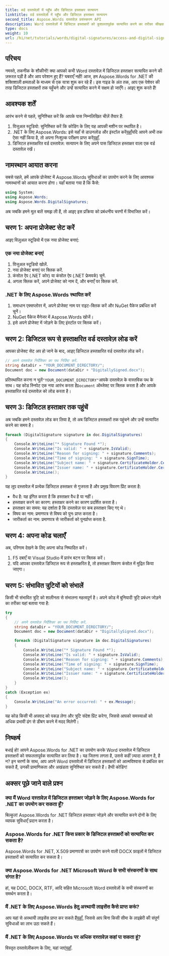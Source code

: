 ```yaml
---
title: वर्ड दस्तावेज़ों में पहुँच और डिजिटल हस्ताक्षर सत्यापन
linktitle: वर्ड दस्तावेज़ों में पहुँच और डिजिटल हस्ताक्षर सत्यापन
second_title: Aspose.Words दस्तावेज़ प्रसंस्करण API
description: Word दस्तावेज़ों में डिजिटल हस्ताक्षरों को कुशलतापूर्वक सत्यापित करने का तरीका सीखकर .NET के लिए Aspose.Words की पूरी क्षमता को अनलॉक करें। यह चरण-दर-चरण मार्गदर्शिका आपको सेटअप प्रक्रिया के माध्यम से ले जाएगी।
type: docs
weight: 10
url: /hi/net/tutorials/words/digital-signatures/access-and-digital-signature-verification/
---
```

## परिचय

नमस्ते, तकनीक के शौकीनों! क्या आपको कभी Word दस्तावेज़ में डिजिटल हस्ताक्षर सत्यापित करने की ज़रूरत पड़ी है और आप परेशान हुए हैं? घबराएँ नहीं! आज, हम Aspose.Words for .NET की शक्तिशाली क्षमताओं के माध्यम से एक यात्रा शुरू कर रहे हैं। इस गाइड के अंत तक, आप एक पेशेवर की तरह डिजिटल हस्ताक्षरों तक पहुँचने और उन्हें सत्यापित करने में सक्षम हो जाएँगे। आइए शुरू करते हैं!

## आवश्यक शर्तें

आरंभ करने से पहले, सुनिश्चित करें कि आपके पास निम्नलिखित चीज़ें तैयार हैं:

1. विजुअल स्टूडियो: सुनिश्चित करें कि कोडिंग के लिए यह आपकी मशीन पर स्थापित है।
2.  .NET के लिए Aspose.Words: इसे यहाँ से डाउनलोड और इंस्टॉल करें[यहाँ](https://releases.aspose.com/words/net/)यदि आपने अभी तक ऐसा नहीं किया है, तो अपना निःशुल्क परीक्षण प्राप्त करें[यहाँ](https://releases.aspose.com/).
3. डिजिटल हस्ताक्षरित वर्ड दस्तावेज़: सत्यापन के लिए अपने पास डिजिटल हस्ताक्षर वाला एक वर्ड दस्तावेज़ रखें।

## नामस्थान आयात करना

सबसे पहले, हमें आपके प्रोजेक्ट में Aspose.Words सुविधाओं का उपयोग करने के लिए आवश्यक नामस्थानों को आयात करना होगा। यहाँ बताया गया है कि कैसे:

```csharp
using System;
using Aspose.Words;
using Aspose.Words.DigitalSignatures;
```

अब जबकि हमने मूल बातें समझ ली हैं, तो आइए इस प्रक्रिया को प्रबंधनीय चरणों में विभाजित करें।

## चरण 1: अपना प्रोजेक्ट सेट करें

आइए विज़ुअल स्टूडियो में एक नया प्रोजेक्ट बनाएं:

### एक नया प्रोजेक्ट बनाएं

1. विजुअल स्टूडियो खोलें.
2. नया प्रोजेक्ट बनाएं पर क्लिक करें.
3. कंसोल ऐप (.NET कोर) या कंसोल ऐप (.NET फ्रेमवर्क) चुनें.
4. अगला क्लिक करें, अपने प्रोजेक्ट को नाम दें, और बनाएँ पर क्लिक करें.

### .NET के लिए Aspose.Words स्थापित करें

1. समाधान एक्सप्लोरर में, अपने प्रोजेक्ट नाम पर राइट-क्लिक करें और NuGet पैकेज प्रबंधित करें चुनें।
2. NuGet पैकेज मैनेजर में Aspose.Words खोजें।
3. इसे अपने प्रोजेक्ट में जोड़ने के लिए इंस्टॉल पर क्लिक करें।

## चरण 2: डिजिटल रूप से हस्ताक्षरित वर्ड दस्तावेज़ लोड करें

आपका प्रोजेक्ट सेट अप हो जाने के बाद, आइए डिजिटल हस्ताक्षरित वर्ड दस्तावेज़ लोड करें।

```csharp
// अपने दस्तावेज़ निर्देशिका का पथ निर्दिष्ट करें.
string dataDir = "YOUR_DOCUMENT_DIRECTORY/";
Document doc = new Document(dataDir + "DigitallySigned.docx");
```

 प्रतिस्थापित करना न भूलें`"YOUR_DOCUMENT_DIRECTORY"`आपके दस्तावेज़ के वास्तविक पथ के साथ। यह कोड स्निपेट एक नया आरंभ करता है`Document` ऑब्जेक्ट पर क्लिक करता है और आपके हस्ताक्षरित वर्ड दस्तावेज़ को लोड करता है।

## चरण 3: डिजिटल हस्ताक्षर तक पहुंचें

अब जबकि हमने दस्तावेज़ लोड कर लिया है, तो अब डिजिटल हस्ताक्षरों तक पहुंचने और उन्हें सत्यापित करने का समय है।

```csharp
foreach (DigitalSignature signature in doc.DigitalSignatures)
{
    Console.WriteLine("* Signature Found *");
    Console.WriteLine("Is valid: " + signature.IsValid);
    Console.WriteLine("Reason for signing: " + signature.Comments); 
    Console.WriteLine("Time of signing: " + signature.SignTime);
    Console.WriteLine("Subject name: " + signature.CertificateHolder.Certificate.SubjectName.Name);
    Console.WriteLine("Issuer name: " + signature.CertificateHolder.Certificate.IssuerName.Name);
    Console.WriteLine();
}
```

यह लूप दस्तावेज़ में प्रत्येक डिजिटल हस्ताक्षर से गुजरता है और प्रमुख विवरण प्रिंट करता है:

- वैध है: यह इंगित करता है कि हस्ताक्षर वैध है या नहीं।
- हस्ताक्षर करने का कारण: हस्ताक्षर करने का कारण प्रदर्शित करता है।
- हस्ताक्षर का समय: यह दर्शाता है कि दस्तावेज़ पर कब हस्ताक्षर किए गए थे।
- विषय का नाम: प्रमाणपत्र से विषय को पुनः प्राप्त करता है।
- जारीकर्ता का नाम: प्रमाणपत्र से जारीकर्ता को पुनर्प्राप्त करता है.

## चरण 4: अपना कोड चलाएँ

अब, परिणाम देखने के लिए अपना कोड निष्पादित करें।

1. F5 दबाएँ या Visual Studio में प्रारंभ बटन पर क्लिक करें।
2. यदि आपका दस्तावेज़ डिजिटल रूप से हस्ताक्षरित है, तो हस्ताक्षर विवरण कंसोल में मुद्रित किया जाएगा।

## चरण 5: संभावित त्रुटियों को संभालें

किसी भी संभावित त्रुटि को शालीनता से संभालना महत्वपूर्ण है। अपने कोड में बुनियादी त्रुटि प्रबंधन जोड़ने का तरीका यहां बताया गया है:

```csharp
try
{
    // अपने दस्तावेज़ निर्देशिका का पथ निर्दिष्ट करें.
    string dataDir = "YOUR_DOCUMENT_DIRECTORY/";
    Document doc = new Document(dataDir + "DigitallySigned.docx");

    foreach (DigitalSignature signature in doc.DigitalSignatures)
    {
        Console.WriteLine("* Signature Found *");
        Console.WriteLine("Is valid: " + signature.IsValid);
        Console.WriteLine("Reason for signing: " + signature.Comments); 
        Console.WriteLine("Time of signing: " + signature.SignTime);
        Console.WriteLine("Subject name: " + signature.CertificateHolder.Certificate.SubjectName.Name);
        Console.WriteLine("Issuer name: " + signature.CertificateHolder.Certificate.IssuerName.Name);
        Console.WriteLine();
    }
}
catch (Exception ex)
{
    Console.WriteLine("An error occurred: " + ex.Message);
}
```

यह कोड किसी भी अपवाद को पकड़ लेगा और त्रुटि संदेश प्रिंट करेगा, जिससे आपको समस्याओं को अधिक प्रभावी ढंग से डीबग करने में मदद मिलेगी।

## निष्कर्ष

बधाई हो! आपने Aspose.Words for .NET का उपयोग करके Word दस्तावेज़ में डिजिटल हस्ताक्षरों को सफलतापूर्वक सत्यापित कर लिया है। यह जितना लगता है, उससे कहीं ज़्यादा आसान है, है न? इन चरणों के साथ, आप अपने Word दस्तावेज़ों में डिजिटल हस्ताक्षरों को आत्मविश्वास से प्रबंधित कर सकते हैं, उनकी प्रामाणिकता और अखंडता सुनिश्चित कर सकते हैं। हैप्पी कोडिंग!

## अक्सर पूछे जाने वाले प्रश्न

### क्या मैं Word दस्तावेज़ में डिजिटल हस्ताक्षर जोड़ने के लिए Aspose.Words for .NET का उपयोग कर सकता हूँ?

बिल्कुल! Aspose.Words for .NET डिजिटल हस्ताक्षर जोड़ने और सत्यापित करने दोनों के लिए व्यापक सुविधाएँ प्रदान करता है।

### Aspose.Words for .NET किस प्रकार के डिजिटल हस्ताक्षरों को सत्यापित कर सकता है?

Aspose.Words for .NET, X.509 प्रमाणपत्रों का उपयोग करने वाली DOCX फ़ाइलों में डिजिटल हस्ताक्षरों को सत्यापित कर सकता है।

### क्या Aspose.Words for .NET Microsoft Word के सभी संस्करणों के साथ संगत है?

हां, यह DOC, DOCX, RTF, आदि सहित Microsoft Word दस्तावेज़ों के सभी संस्करणों का समर्थन करता है।

### मैं .NET के लिए Aspose.Words हेतु अस्थायी लाइसेंस कैसे प्राप्त करूं?

आप यहां से अस्थायी लाइसेंस प्राप्त कर सकते हैं[यहाँ](https://purchase.aspose.com/temporary-license/), जिससे आप बिना किसी सीमा के लाइब्रेरी की संपूर्ण सुविधाओं का लाभ उठा सकते हैं।

### मैं .NET के लिए Aspose.Words पर अधिक दस्तावेज़ कहां पा सकता हूं?

 विस्तृत दस्तावेज़ीकरण के लिए, यहां जाएं[यहाँ](https://reference.aspose.com/words/net/).